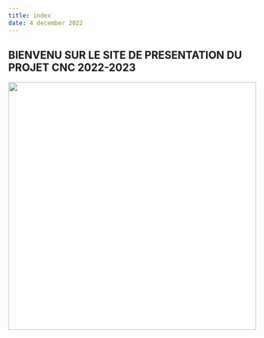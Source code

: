 ```yaml
---
title: index
date: 4 december 2022
---
```

BIENVENU SUR LE SITE DE PRESENTATION DU PROJET CNC 2022-2023
---
<img src="https://d2qc09rl1gfuof.cloudfront.net/product/DKJ3018PROJCK0001/cnc-3018-m100-1.2.jpg" width="500" height="500">
